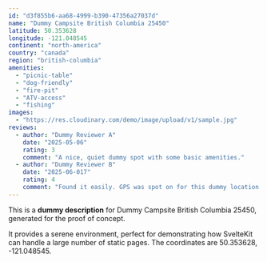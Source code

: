 ```yaml
---
id: "d3f855b6-aa68-4999-b390-47356a27037d"
name: "Dummy Campsite British Columbia 25450"
latitude: 50.353628
longitude: -121.048545
continent: "north-america"
country: "canada"
region: "british-columbia"
amenities:
  - "picnic-table"
  - "dog-friendly"
  - "fire-pit"
  - "ATV-access"
  - "fishing"
images:
  - "https://res.cloudinary.com/demo/image/upload/v1/sample.jpg"
reviews:
  - author: "Dummy Reviewer A"
    date: "2025-05-06"
    rating: 3
    comment: "A nice, quiet dummy spot with some basic amenities."
  - author: "Dummy Reviewer B"
    date: "2025-06-017"
    rating: 4
    comment: "Found it easily. GPS was spot on for this dummy location."
---
```


This is a **dummy description** for Dummy Campsite British Columbia 25450, generated for the proof of concept.

It provides a serene environment, perfect for demonstrating how SvelteKit can handle a large number of static pages. The coordinates are 50.353628, -121.048545.
